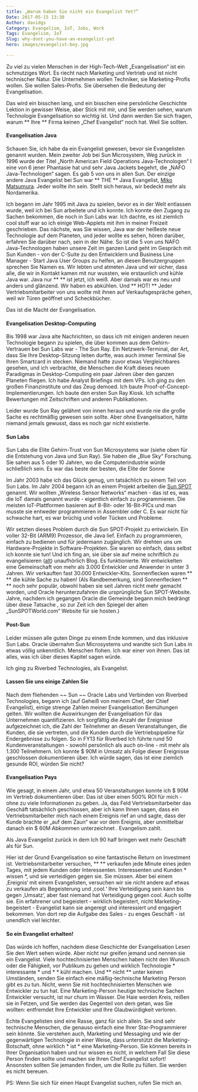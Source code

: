 ```yaml
---
title: „Warum haben Sie nicht ein Evangelist Yet?“
Date: 2017-05-15 13:30
Author: davidgs
Category: Evangelism, IoT, Jobs, Work
Tags: Evangelism, IoT
Slug: why-dont-you-have-an-evangelist-yet
hero: images/evangelist-boy.jpg

---
```


Zu viel zu vielen Menschen in der High-Tech-Welt „Evangelisation“ ist ein schmutziges Wort. Es riecht nach Marketing und Vertrieb und ist nicht technischer Natur. Die Unternehmen wollen Techniker, sie Marketing-Profis wollen. Sie wollen Sales-Profis. Sie übersehen die Bedeutung der Evangelisation.

Das wird ein bisschen lang, und ein bisschen eine persönliche Geschichte Lektion in gewisser Weise, aber Stick mit mir, und Sie werden sehen, warum Technologie Evangelisation so wichtig ist. Und dann werden Sie sich fragen, warum ** Ihre ** Firma keinen „Chef Evangelist“ noch hat. Weil Sie sollten.

#### Evangelisation Java

Schauen Sie, ich habe da ein Evangelist gewesen, bevor sie Evangelisten genannt wurden. Mein zweiter Job bei Sun Microsystem, Weg zurück in 1996 wurde der Titel „North American Field Operations Java-Technologen“ I eine von 6 jener Phantasie hat und sehr Java Jackets begehrt, die „NAFO Java-Technologen“ sagen. Es gab 5 von uns in allen Sun. Der einzige andere Java Evangelist bei Sun war ** THE ** Java Evangelist, [Miko Matsumura](http://miko.com). Jeder wollte ihn sein. Stellt sich heraus, wir bedeckt mehr als Nordamerika.

Ich begann im Jahr 1995 mit Java zu spielen, bevor es in der Welt entlassen wurde, weil ich bei Sun arbeitete und ich konnte. Ich konnte den Zugang zu Sachen bekommen, die noch in Sun Labs war. Ich dachte, es ist ziemlich cool stuff war so ich einige Web-Applets mit ihm in meiner Freizeit geschrieben. Das nächste, was Sie wissen, Java war der heißeste neue Technologie auf dem Planeten, und jeder wollte es sehen, hören darüber, erfahren Sie darüber nach, sein in der Nähe. So ist die 5 von uns NAFO Java-Technologen haben unsere Zeit im ganzen Land geht im Gespräch mit Sun Kunden - von der C-Suite zu den Entwicklern und Business Line Manager - Start Java User Groups zu helfen, an diesen Benutzergruppen sprechen Sie Namen es. Wir lebten und atmeten Java und wir sicher, dass alle, die wir in Kontakt kamen mit nur wussten, wie erstaunlich und kühle Java war. Java nur ** ** ist jetzt, ich weiß. Aber damals war es neu und anders und glänzend. Wir haben es abkühlen. Und ** HOT! ** Jeder Vertriebsmitarbeiter von uns wollte mit ihnen auf Verkaufsgespräche gehen, weil wir Türen geöffnet und Scheckbücher.

Das ist die Macht der Evangelisation.

#### Evangelisation Desktop-Computing

Bis 1998 war Java alte Nachrichten, so dass ich mit einigen anderen neuen Technologie begann zu spielen, die über kommen aus dem Gehirn-Vertrauen bei Sun Labs war - The Sun Ray. Ein Netzwerk-Terminal, der Art, dass Sie Ihre Desktop-Sitzung leiten durfte, was auch immer Terminal Sie Ihren Smartcard in stecken. Niemand hatte zuvor etwas Vergleichbares gesehen, und ich verbrachte, die Menschen die Kraft dieses neuen Paradigmas in Desktop-Computing ein paar Jahren über den ganzen Planeten fliegen. Ich habe Analyst Briefings mit dem VPs. Ich ging zu den großen Finanzinstitute und das Zeug demoed. Ich baute Proof-of-Concept-Implementierungen. Ich baute den ersten Sun Ray Kiosk. Ich schaffte Bewertungen mit Zeitschriften und anderen Publikationen.

Leider wurde Sun Ray gelähmt von innen heraus und wurde nie die große Sache es rechtmäßig gewesen sein sollte. Aber ohne Evangelisation, hätte niemand jemals gewusst, dass es noch gar nicht existierte.

#### Sun Labs

Sun Labs die Elite Gehirn-Trust von Sun Microsystems war (siehe oben für die Entstehung von Java und Sun Ray). Sie haben die „Blue Sky“ Forschung. Sie sahen aus 5 oder 10 Jahren, wo die Computerindustrie würde schließlich sein. Es war das beste der besten, die Elite der Sonne

Im Jahr 2003 habe ich das Glück genug, um tatsächlich zu einem Teil von Sun Labs. Im Jahr 2004 begann ich an einem Projekt arbeiten die [Sun SPOT](http://sunspotdev.org/) genannt. Wir wollten „Wireless Sensor Networks“ machen - das ist es, was die IoT damals genannt wurde - eigentlich einfach zu programmieren. Die meisten IoT-Plattformen basieren auf 8-Bit- oder 16-Bit-PICs und man musste sie entweder programmieren in Assembler oder C. Es war nicht für schwache hart, es war brüchig und voller Tücken und Probleme.

Wir setzten dieses Problem durch die Sun SPOT-Projekt zu entwickeln. Ein voller 32-Bit (ARM9) Prozessor, die Java lief. Einfach zu programmieren, einfach zu bedienen und für jedermann zugänglich. Wir drehten uns um Hardware-Projekte in Software-Projekten. Sie waren so einfach, dass selbst ich konnte sie tun! Und ich fing an, sie über sie auf meine schriftlich zu evangelisieren ([alt](http://blogs.oracle.com/davidgs)) unaufhörlich Blog. Es funktionierte. Wir entwickelten eine Gemeinschaft von mehr als 3.000 Entwickler und Anwender in unter 3 Jahren. Wir verkauften fast 30.000 Entwickler-Kits. Sonnenflecken waren ** ** die kühle Sache zu haben! (Als Randbemerkung, sind Sonnenflecken ** ** noch sehr populär, obwohl haben sie seit Jahren nicht mehr gemacht worden, und Oracle herunterzufahren die ursprüngliche Sun SPOT-Website. Jahre, nachdem ich gegangen Oracle die Gemeinde begann mich bedrängt über diese Tatsache , so zur Zeit ich den Spiegel der alten „SunSPOTWorld.com“ Website für sie hosten.)

#### Post-Sun

Leider müssen alle guten Dinge zu einem Ende kommen, und das inklusive Sun Labs. Oracle übernahm Sun Microsystems und wandte sich Sun Labs in etwas völlig unkenntlich. Menschen flohen. Ich war einer von ihnen. Das ist alles, was ich über dieses Kapitel sagen würde.

Ich ging zu Riverbed Technologies, als Evangelist.

#### Lassen Sie uns einige Zahlen Sie

Nach dem fliehenden ~~ Sun ~~ Oracle Labs und Verbinden von Riverbed Technologies, begann ich (auf Geheiß von meinem Chef, der Chief Evangelist), einige strenge Zahlen meiner Evangelisation Bemühungen gelten. Wir wollten die Auswirkungen der Evangelisation für das Unternehmen quantifizieren. Ich sorgfältig die Anzahl der Ereignisse aufgezeichnet ich, die Zahl der Teilnehmer an diesen Veranstaltungen, die Kunden, die sie vertreten, und die Kunden durch die Vertriebspipeline für Endergebnisse zu folgen. So in FY13 für Riverbed Ich führte rund 50 Kundenveranstaltungen - sowohl persönlich als auch on-line - mit mehr als 1.300 Teilnehmern. Ich konnte $ 90M in Umsatz als Folge dieser Ereignisse geschlossen dokumentieren über. Ich würde sagen, das ist eine ziemlich gesunde ROI, würden Sie nicht?

#### Evangelisation Pays

Wie gesagt, in einem Jahr, und etwa 50 Veranstaltungen konnte ich $ 90M im Vertrieb dokumentieren über. Das ist über einen 500% ROI für mich - ohne zu viele Informationen zu geben. Ja, das Feld Vertriebsmitarbeiter das Geschäft tatsächlich geschlossen, aber ich kann Ihnen sagen, dass ein Vertriebsmitarbeiter mich nach einem Ereignis rief an und sagte, dass der Kunde brachte er „auf dem Zaun“ war vor dem Ereignis, aber unmittelbar danach ein $ 60M Abkommen unterzeichnet . Evangelism zahlt.

Als Java Evangelist zurück in dem Ich 90 half bringen weit mehr Geschäft als für Sun.

Hier ist der Grund Evangelisation so eine fantastische Return on Investment ist. Vertriebsmitarbeiter versuchen, ** ** verkaufen jede Minute eines jeden Tages, mit jedem Kunden oder Interessenten. Interessenten und Kunden * wissen *, und sie verteidigen gegen sie. Sie müssen. Aber bei einem ‚Ereignis‘ mit einem Evangelisten, versuchen wir sie nicht andere auf etwas zu verkaufen als Begeisterung und ‚cool.‘ Ihre Verteidigung sein kann bis gegen ‚Umsatz‘, aber fast niemand hat Verteidigung gegen cool. Auch sollte sie. Ein erfahrener und begeistert - wirklich begeistert, nicht Marketing-begeistert - Evangelist kann sie angeregt und interessiert und engagiert bekommen. Von dort rep die Aufgabe des Sales - zu enges Geschäft - ist unendlich viel leichter.

#### So ein Evangelist erhalten!

Das würde ich hoffen, nachdem diese Geschichte der Evangelisation Lesen Sie den Wert sehen würde. Aber nicht nur greifen jemand und nennen sie ein Evangelist. Viele hochtechnisierten Menschen haben nicht den Wunsch oder die Fähigkeit, vor Publikum zu gehen und wirklich Technologie * interessante * und * * kühl machen. Und ** nicht ** unter keinen Umständen, senden Sie einfach eine mäßig-technische Marketing Person gibt es zu tun. Nicht, wenn Sie mit hochtechnisierten Menschen wie Entwickler zu tun hat. Eine Marketing-Person heutige technische Sachen Entwickler versucht, ist nur chum im Wasser. Die Haie werden Kreis, reißen sie in Fetzen, und Sie werden das Gegenteil von dem getan, was Sie wollten: entfremdet Ihre Entwickler und Ihre Glaubwürdigkeit verloren.

Echte Evangelisten sind eine Rasse, ganz für sich allein. Sie sind sehr technische Menschen, die genauso einfach eine Ihrer Star-Programmierer sein könnte. Sie verstehen auch, Marketing und Messaging und wie der gegenwärtigen Technologie in einer Weise, dass unterstützt die Marketing-Botschaft, ohne wirklich * ist * eine Marketing-Person. Sie können bereits in Ihrer Organisation haben und nur wissen es nicht, in welchem Fall Sie diese Person finden sollte und machen sie Ihren Chef Evangelist sofort! Ansonsten sollten Sie jemanden finden, um die Rolle zu füllen. Sie werden es nicht bereuen.

PS: Wenn Sie sich für einen Haupt Evangelist suchen, rufen Sie mich an.
